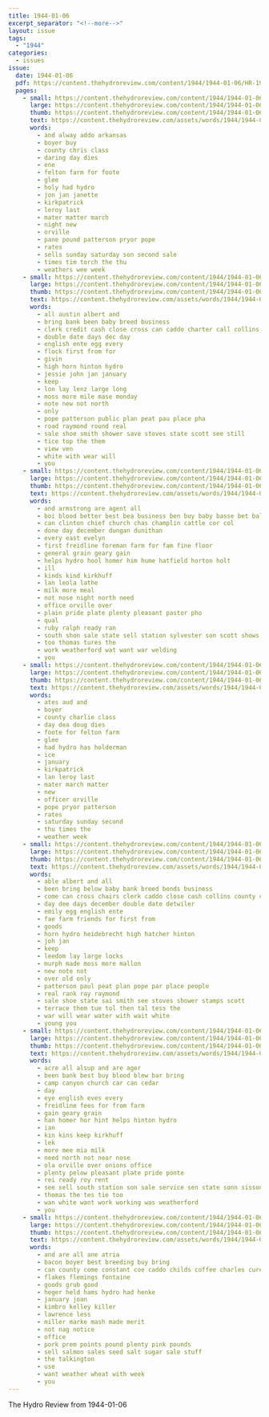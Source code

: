 ```yaml
---
title: 1944-01-06
excerpt_separator: "<!--more-->"
layout: issue
tags:
  - "1944"
categories:
  - issues
issue:
  date: 1944-01-06
  pdf: https://content.thehydroreview.com/content/1944/1944-01-06/HR-1944-01-06.pdf
  pages:
    - small: https://content.thehydroreview.com/content/1944/1944-01-06/small/HR-1944-01-06-01.jpg
      large: https://content.thehydroreview.com/content/1944/1944-01-06/large/HR-1944-01-06-01.jpg
      thumb: https://content.thehydroreview.com/content/1944/1944-01-06/thumbnails/HR-1944-01-06-01.jpg
      text: https://content.thehydroreview.com/assets/words/1944/1944-01-06/HR-1944-01-06-01.txt
      words:
        - and alway addo arkansas
        - boyer buy
        - county chris class
        - daring day dies
        - ene
        - felton farm for foote
        - glee
        - holy had hydro
        - jon jan janette
        - kirkpatrick
        - leroy last
        - mater matter march
        - night new
        - orville
        - pane pound patterson pryor pope
        - rates
        - sells sunday saturday son second sale
        - times tim torch the thu
        - weathers wee week
    - small: https://content.thehydroreview.com/content/1944/1944-01-06/small/HR-1944-01-06-02.jpg
      large: https://content.thehydroreview.com/content/1944/1944-01-06/large/HR-1944-01-06-02.jpg
      thumb: https://content.thehydroreview.com/content/1944/1944-01-06/thumbnails/HR-1944-01-06-02.jpg
      text: https://content.thehydroreview.com/assets/words/1944/1944-01-06/HR-1944-01-06-02.txt
      words:
        - all austin albert and
        - bring bank been baby breed business
        - clerk credit cash close cross can caddo charter call collins county
        - double date days dec day
        - english ente egg every
        - flock first from for
        - givin
        - high horn hinton hydro
        - jessie john jan january
        - keep
        - lon lay lenz large long
        - moss more mile mase monday
        - note new not north
        - only
        - pope patterson public plan peat pau place pha
        - road raymond round real
        - sale shoe smith shower save stoves state scott see still
        - tice top the them
        - view ven
        - white with wear will
        - you
    - small: https://content.thehydroreview.com/content/1944/1944-01-06/small/HR-1944-01-06-03.jpg
      large: https://content.thehydroreview.com/content/1944/1944-01-06/large/HR-1944-01-06-03.jpg
      thumb: https://content.thehydroreview.com/content/1944/1944-01-06/thumbnails/HR-1944-01-06-03.jpg
      text: https://content.thehydroreview.com/assets/words/1944/1944-01-06/HR-1944-01-06-03.txt
      words:
        - and armstrong are agent all
        - boi blood better best bea business ben buy baby basse bet balance bank
        - can clinton chief church chas champlin cattle cor col
        - done day december dungan dunithan
        - every east evelyn
        - first freidline foreman farm for fam fine floor
        - general grain geary gain
        - helps hydro hool homer him hume hatfield horton holt
        - ill
        - kinds kind kirkhuff
        - lan leola lathe
        - milk more meal
        - not nose night north need
        - office orville over
        - plain pride plate plenty pleasant pastor pho
        - qual
        - ruby ralph ready ran
        - south shon sale state sell station sylvester son scott shows surgeon stock
        - too thomas tures the
        - work weatherford wat want war welding
        - you
    - small: https://content.thehydroreview.com/content/1944/1944-01-06/small/HR-1944-01-06-04.jpg
      large: https://content.thehydroreview.com/content/1944/1944-01-06/large/HR-1944-01-06-04.jpg
      thumb: https://content.thehydroreview.com/content/1944/1944-01-06/thumbnails/HR-1944-01-06-04.jpg
      text: https://content.thehydroreview.com/assets/words/1944/1944-01-06/HR-1944-01-06-04.txt
      words:
        - ates aud and
        - boyer
        - county charlie class
        - day dea doug dies
        - foote for felton farm
        - glee
        - had hydro has holderman
        - ice
        - january
        - kirkpatrick
        - lan leroy last
        - mater march matter
        - new
        - officer orville
        - pope pryor patterson
        - rates
        - saturday sunday second
        - thu times the
        - weather week
    - small: https://content.thehydroreview.com/content/1944/1944-01-06/small/HR-1944-01-06-05.jpg
      large: https://content.thehydroreview.com/content/1944/1944-01-06/large/HR-1944-01-06-05.jpg
      thumb: https://content.thehydroreview.com/content/1944/1944-01-06/thumbnails/HR-1944-01-06-05.jpg
      text: https://content.thehydroreview.com/assets/words/1944/1944-01-06/HR-1944-01-06-05.txt
      words:
        - able albert and all
        - been bring below baby bank breed bonds business
        - come can cross chairs clerk caddo close cash collins county credit call
        - day dee days december double date detwiler
        - emily egg english ente
        - fae farm friends for first from
        - goods
        - horn hydro heidebrecht high hatcher hinton
        - joh jan
        - keep
        - leedom lay large locks
        - murph made moss more mallon
        - new note not
        - over old only
        - patterson paul peat plan pope par place people
        - real rank ray raymond
        - sale shoe state sai smith see stoves shower stamps scott
        - terrace them tue tol then tal tess the
        - war will wear water with wait white
        - young you
    - small: https://content.thehydroreview.com/content/1944/1944-01-06/small/HR-1944-01-06-06.jpg
      large: https://content.thehydroreview.com/content/1944/1944-01-06/large/HR-1944-01-06-06.jpg
      thumb: https://content.thehydroreview.com/content/1944/1944-01-06/thumbnails/HR-1944-01-06-06.jpg
      text: https://content.thehydroreview.com/assets/words/1944/1944-01-06/HR-1944-01-06-06.txt
      words:
        - acre all alsup and are ager
        - been bank best buy blood blew bar bring
        - camp canyon church car can cedar
        - day
        - eye english eves every
        - freidline fees for from farm
        - gain geary grain
        - han homer hor hint helps hinton hydro
        - ian
        - kin kins keep kirkhuff
        - lek
        - more mee mia milk
        - need north not near nose
        - ola orville over onions office
        - plenty pelow pleasant plate pride ponte
        - rei ready roy rent
        - see sell south station son sale service sen state sonn sisson scott shows smith sarah stock seed stafford surgeon
        - thomas the tes tie too
        - wan white want work working was weatherford
        - you
    - small: https://content.thehydroreview.com/content/1944/1944-01-06/small/HR-1944-01-06-07.jpg
      large: https://content.thehydroreview.com/content/1944/1944-01-06/large/HR-1944-01-06-07.jpg
      thumb: https://content.thehydroreview.com/content/1944/1944-01-06/thumbnails/HR-1944-01-06-07.jpg
      text: https://content.thehydroreview.com/assets/words/1944/1944-01-06/HR-1944-01-06-07.txt
      words:
        - and are all ane atria
        - bacon boyer best breeding buy bring
        - can county come constant coe caddo childs coffee charles cure cattle
        - flakes flemings fontaine
        - goods grub good
        - heger held hams hydro had henke
        - january joan
        - kimbro kelley killer
        - lawrence less
        - miller marke mash made merit
        - not nag notice
        - office
        - pork prem points pound plenty pink pounds
        - sell salmon sales seed salt sugar sale stuff
        - the talkington
        - use
        - want weather wheat with week
        - you
---
```


The Hydro Review from 1944-01-06

<!--more-->

